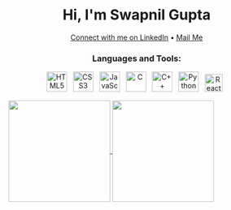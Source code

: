 <h1 align="center">Hi, I'm Swapnil Gupta</h1>

<p align="center">
  <a href="https://www.linkedin.com/in/swapnilgupta-ln/">Connect with me on LinkedIn</a> •
  <a href="mailto:mail.swapnilgupta@gmail.com">Mail Me</a>
</p>

<h3 align="center">Languages and Tools:</h3>

<p align="center">
  <img src="https://upload.wikimedia.org/wikipedia/commons/thumb/6/61/HTML5_logo_and_wordmark.svg/512px-HTML5_logo_and_wordmark.svg.png" alt="HTML5" width="40" height="40"/>
  &nbsp;
  <img src="https://upload.wikimedia.org/wikipedia/commons/thumb/6/62/CSS3_logo.svg/800px-CSS3_logo.svg.png" alt="CSS3" width="40" height="40"/>  &nbsp;
  <img src="https://upload.wikimedia.org/wikipedia/commons/thumb/6/6a/JavaScript-logo.png/800px-JavaScript-logo.png" alt="JavaScript" width="40" height="40"/>  &nbsp;
  <img src="https://upload.wikimedia.org/wikipedia/commons/1/19/C_Logo.png" alt="C" height="40"/>   &nbsp;
  <img src="https://upload.wikimedia.org/wikipedia/commons/thumb/1/18/ISO_C%2B%2B_Logo.svg/1822px-ISO_C%2B%2B_Logo.svg.png" alt="C++" height="40"/>  &nbsp;
  <img src="https://upload.wikimedia.org/wikipedia/commons/c/c3/Python-logo-notext.svg" alt="Python" height="40"/>  &nbsp;
  <img src="https://upload.wikimedia.org/wikipedia/commons/a/a7/React-icon.svg" alt="React" height="35"/>  &nbsp;
</p>
<a href="https://github.com/swapnilgupta14/statistics">
  <img height=200 align="center" src="https://statistics-henna.vercel.app/api?username=swapnilgupta14" />
</a>
<a href="https://github.com/anuraghazra/convoychat">
  <img height=200 align="center" src="https://statistics-henna.vercel.app/api/top-langs?username=swapnilgupta14&layout=compact&langs_count=8&card_width=320" />
</a>
